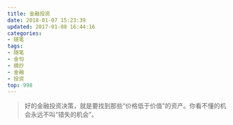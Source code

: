```yaml
---
title: 金融投资
date: 2018-01-07 15:23:39
updated: 2017-01-08 16:44:16
categories:
- 随笔
tags:
- 随笔
- 金句
- 摘抄
- 金融
- 投资
top: 998
---
```




> 好的金融投资决策，就是要找到那些“价格低于价值”的资产。你看不懂的机会永远不叫“错失的机会”。

<!--more-->